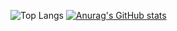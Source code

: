 ![Top Langs](https://github-readme-stats.vercel.app/api/top-langs/?username=jaynnn&langs_count=4&hide=javascript,html,scss,css,liquid,objective-c,ruby,cmake&theme=catppuccin_latte&layout=donut)
[![Anurag's GitHub stats](https://github-readme-stats.vercel.app/api?username=jaynnn&show_icons=true&theme=catppuccin_latte)](https://github.com/anuraghazra/github-readme-stats)
